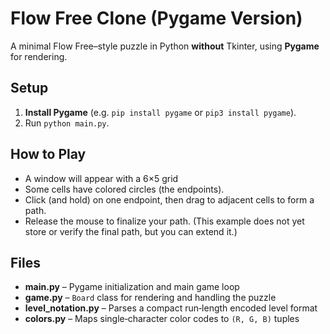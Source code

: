 # Flow Free Clone (Pygame Version)

A minimal Flow Free–style puzzle in Python **without** Tkinter, using **Pygame** for rendering.

## Setup

1. **Install Pygame** (e.g. `pip install pygame` or `pip3 install pygame`).
2. Run `python main.py`.

## How to Play

- A window will appear with a 6×5 grid
- Some cells have colored circles (the endpoints).
- Click (and hold) on one endpoint, then drag to adjacent cells to form a path.
- Release the mouse to finalize your path. (This example does not yet store or verify the final path, but you can extend it.)

## Files

- **main.py** – Pygame initialization and main game loop
- **game.py** – `Board` class for rendering and handling the puzzle
- **level_notation.py** – Parses a compact run‐length encoded level format
- **colors.py** – Maps single‐character color codes to `(R, G, B)` tuples
